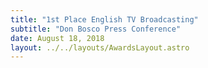```yaml
---
title: "1st Place English TV Broadcasting"
subtitle: "Don Bosco Press Conference"
date: August 18, 2018
layout: ../../layouts/AwardsLayout.astro
---
```


#
